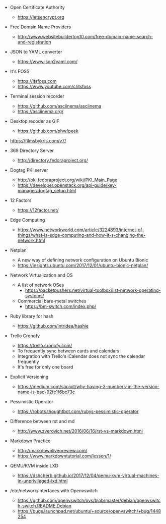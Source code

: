 - Open Certificate Authority
  - https://letsencrypt.org
- Free Domain Name Providers
  - http://www.websitebuildertop10.com/free-domain-name-search-and-registration
- JSON to YAML converter
  - https://www.json2yaml.com/
- It's FOSS
  - https://itsfoss.com
  - https://www.youtube.com/c/itsfoss


- Terminal session recorder
  - https://github.com/asciinema/asciinema
  - https://asciinema.org/
  
- Desktop recoder as GIF
  - https://github.com/phw/peek
  
- https://filmsbykris.com/v7/

- 369 Directory Server
  - http://directory.fedoraproject.org/

- Dogtag PKI server
  - http://pki.fedoraproject.org/wiki/PKI_Main_Page
  - https://developer.openstack.org/api-guide/key-manager/dogtag_setup.html

- 12 Factors
  - https://12factor.net/

- Edge Computing
  - https://www.networkworld.com/article/3224893/internet-of-things/what-is-edge-computing-and-how-it-s-changing-the-network.html

- Netplan
  - A new way of defining network configuration on Ubuntu Bionic
  - https://insights.ubuntu.com/2017/12/01/ubuntu-bionic-netplan/

- Network Virtualization and OS
  - A list of network OSes
    - https://packetpushers.net/virtual-toolbox/list-network-operating-systems/
  - Commercial bare-metal switches
    - https://bm-switch.com/index.php/
    

- Ruby library for hash
  - https://github.com/intridea/hashie

- Trello Cronofy
  - https://trello.cronofy.com/
  - To frequently sync between cards and calendars
  - Integration with Trello's iCalendar does not sync the calendar frequently
  - It's free for only one board

- Explicit Versioning
  - https://medium.com/sapioit/why-having-3-numbers-in-the-version-name-is-bad-92fc1f6bc73c
- Pessimistic Operator
  - https://robots.thoughtbot.com/rubys-pessimistic-operator

- Difference between rst and md
  - http://www.zverovich.net/2016/06/16/rst-vs-markdown.html

- Markdown Practice
  - http://markdownlivepreview.com/
  - https://www.markdowntutorial.com/lesson/1/

- QEMU/KVM inside LXD
  - https://dshcherb.github.io/2017/12/04/qemu-kvm-virtual-machines-in-unprivileged-lxd.html

- /etc/network/interfaces with Openvswitch
  - https://github.com/openvswitch/ovs/blob/master/debian/openvswitch-switch.README.Debian
  - https://bugs.launchpad.net/ubuntu/+source/openvswitch/+bug/1448254
